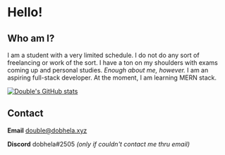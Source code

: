 # Hello!

## Who am I?
I am a student with a very limited schedule. I do not do any sort of freelancing or work of the sort. I have a ton on my shoulders with exams coming up and personal studies. *Enough about me, however.*
I am an aspiring full-stack developer. At the moment, I am learning MERN stack.

[![Double's GitHub stats](https://github-readme-stats.vercel.app/api?username=dobhela&show_icons=true&theme=omni)](https://github.com/anuraghazra/github-readme-stats)

## Contact

**Email** double@dobhela.xyz

**Discord** dobhela#2505 *(only if couldn't contact me thru email)*
